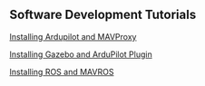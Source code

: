 ## Software Development Tutorials

[Installing Ardupilot and MAVProxy](docs/Installing_Ardupilot.md)

[Installing Gazebo and ArduPilot Plugin](docs/installing_gazebo_arduplugin.md)

[Installing ROS and MAVROS](docs/installing_ros_20_04.md)
